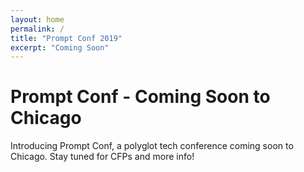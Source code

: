 ```yaml
---
layout: home
permalink: /
title: "Prompt Conf 2019"
excerpt: "Coming Soon"
---
```

# Prompt Conf - Coming Soon to Chicago
Introducing Prompt Conf, a polyglot tech conference coming soon to Chicago. Stay tuned for CFPs and more info!
